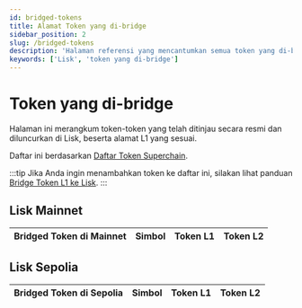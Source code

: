 ```yaml
---
id: bridged-tokens
title: Alamat Token yang di-bridge
sidebar_position: 2
slug: /bridged-tokens
description: 'Halaman referensi yang mencantumkan semua token yang di-bridge ke Lisk.'
keywords: ['Lisk', 'token yang di-bridge']
---
```


# Token yang di-bridge

Halaman ini merangkum token-token yang telah ditinjau secara resmi dan diluncurkan di Lisk, beserta alamat L1 yang sesuai.

Daftar ini berdasarkan [Daftar Token Superchain](https://github.com/ethereum-optimism/ethereum-optimism.github.io).

:::tip
Jika Anda ingin menambahkan token ke daftar ini, silakan lihat panduan [Bridge Token L1 ke Lisk](add-token-to-lisk/index.md).
:::

## Lisk Mainnet

| Bridged Token di Mainnet | Simbol | Token L1 | Token L2 |
| :----------------------- | :----- | :------- | :------- |

## Lisk Sepolia

| Bridged Token di Sepolia | Simbol | Token L1 | Token L2 |
| :----------------------- | :----- | :------- | :------- |
